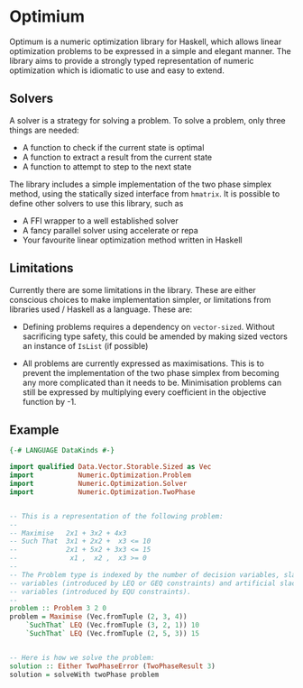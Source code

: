 # Optimium

Optimum is a numeric optimization library for Haskell, which allows linear
optimization problems to be expressed in a simple and elegant manner. The
library aims to provide a strongly typed representation of numeric optimization
which is idiomatic to use and easy to extend.

## Solvers

A solver is a strategy for solving a problem. To solve a problem, only three
things are needed:

  * A function to check if the current state is optimal
  * A function to extract a result from the current state
  * A function to attempt to step to the next state

The library includes a simple implementation of the two phase simplex method,
using the statically sized interface from `hmatrix`. It is possible to define
other solvers to use this library, such as

  * A FFI wrapper to a well established solver
  * A fancy parallel solver using accelerate or repa
  * Your favourite linear optimization method written in Haskell

## Limitations

Currently there are some limitations in the library. These are either conscious
choices to make implementation simpler, or limitations from libraries used /
Haskell as a language. These are:

  * Defining problems requires a dependency on `vector-sized`. Without
      sacrificing type safety, this could be amended by making sized vectors
      an instance of `IsList` (if possible)

  * All problems are currently expressed as maximisations. This is to prevent
      the implementation of the two phase simplex from becoming any more
      complicated than it needs to be. Minimisation problems can still be
      expressed by multiplying every coefficient in the objective function by
      -1.

## Example

```haskell
{-# LANGUAGE DataKinds #-}

import qualified Data.Vector.Storable.Sized as Vec
import           Numeric.Optimization.Problem
import           Numeric.Optimization.Solver
import           Numeric.Optimization.TwoPhase


-- This is a representation of the following problem:
--
-- Maximise   2x1 + 3x2 + 4x3
-- Such That  3x1 + 2x2 +  x3 <= 10
--            2x1 + 5x2 + 3x3 <= 15
--             x1 ,  x2 ,  x3 >= 0
--
-- The Problem type is indexed by the number of decision variables, slack
-- variables (introduced by LEQ or GEQ constraints) and artificial slack
-- variables (introduced by EQU constraints).
--
problem :: Problem 3 2 0
problem = Maximise (Vec.fromTuple (2, 3, 4))
    `SuchThat` LEQ (Vec.fromTuple (3, 2, 1)) 10
    `SuchThat` LEQ (Vec.fromTuple (2, 5, 3)) 15


-- Here is how we solve the problem:
solution :: Either TwoPhaseError (TwoPhaseResult 3)
solution = solveWith twoPhase problem
```

